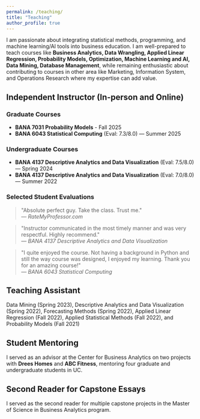 ```yaml
---
permalink: /teaching/
title: "Teaching"
author_profile: true
---
```


I am passionate about integrating statistical methods, programming, and machine learning/AI tools into business education. I am well-prepared to teach courses like **Business Analytics, Data Wrangling, Applied Linear Regression, Probability Models, Optimization, Machine Learning and AI, Data Mining, Database Management**, while remaining enthusiastic about contributing to courses in other area like Marketing, Information System, and Operations Research where my expertise can add value.

## Independent Instructor (In-person and Online)

### Graduate Courses
- **BANA 7031 Probability Models** - Fall 2025
- **BANA 6043 Statistical Computing** (Eval: 7.3/8.0) — Summer 2025

### Undergraduate Courses
- **BANA 4137 Descriptive Analytics and Data Visualization** (Eval: 7.5/8.0) — Spring 2024
- **BANA 4137 Descriptive Analytics and Data Visualization** (Eval: 7.0/8.0) — Summer 2022

### Selected Student Evaluations

> "Absolute perfect guy. Take the class. Trust me."  
> — *RateMyProfessor.com*

> "Instructor communicated in the most timely manner and was very respectful. Highly recommend."  
> — *BANA 4137 Descriptive Analytics and Data Visualization*

> "I quite enjoyed the course. Not having a background in Python and still the way course was designed, I enjoyed my learning. Thank you for an amazing course!"  
> — *BANA 6043 Statistical Computing*

## Teaching Assistant

Data Mining (Spring 2023), Descriptive Analytics and Data Visualization (Spring 2022), Forecasting Methods (Spring 2022), Applied Linear Regression (Fall 2022), Applied Statistical Methods (Fall 2022), and Probability Models (Fall 2021)

## Student Mentoring

I served as an advisor at the Center for Business Analytics on two projects with **Drees Homes** and **ABC Fitness**, mentoring four graduate and undergraduate students in UC.

## Second Reader for Capstone Essays

I served as the second reader for multiple capstone projects in the Master of Science in Business Analytics program.
